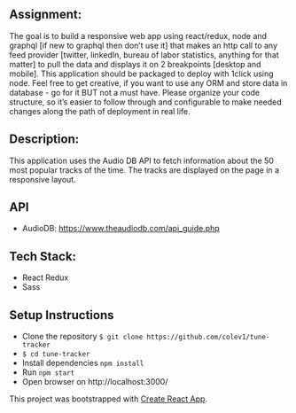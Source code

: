 ## Assignment: 
The goal is to build a responsive web app using react/redux, node and graphql [if new to graphql then don’t use it] that makes an http call to any feed provider [twitter, linkedIn, bureau of labor statistics, anything for that matter] to pull the data and displays it on 2 breakpoints [desktop and mobile]. This application should be packaged to deploy with 1click using node. Feel free to get creative, if you want to use any ORM and store data in database - go for it BUT not a must have. Please organize your code structure, so it’s easier to follow through and configurable to make needed changes along the path of deployment in real life.

## Description:
This application uses the Audio DB API to fetch information about the 50 most popular tracks of the time. The tracks are displayed on the page in a responsive layout.

## API 
* AudioDB: https://www.theaudiodb.com/api_guide.php


## Tech Stack:
* React Redux
* Sass

## Setup Instructions

* Clone the repository 
```$ git clone https://github.com/colev1/tune-tracker```
* `$ cd tune-tracker`
* Install dependencies `npm install`
* Run `npm start`
* Open browser on http://localhost:3000/


This project was bootstrapped with [Create React App](https://github.com/facebook/create-react-app).
